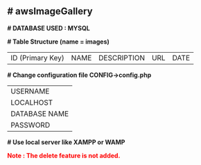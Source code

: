 <h2># awsImageGallery</h2>

<b># DATABASE USED : MYSQL</b>

<b># Table Structure (name = images)</b>
<table>
  <tr>
    <td>ID (Primary Key)</td>
    <td>NAME</td>
    <td>DESCRIPTION</td>
    <td>URL</td>
    <td>DATE</td>
  </tr>
</table>

<b># Change configuration file CONFIG->config.php</b>
<table>
  <tr>
    <td>USERNAME</td>
  </tr>
  <tr>
    <td>LOCALHOST</td>
  </tr>
  <tr>
    <td>DATABASE NAME</td>
  </tr>
  <tr>
    <td>PASSWORD</td>
  </tr>
</table>

<b># Use local server like XAMPP or WAMP</b>

<b style="color:red">Note : The delete feature is not added.</b>
